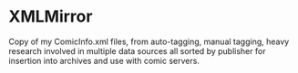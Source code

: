 # XMLMirror
Copy of my ComicInfo.xml files, from auto-tagging, manual tagging, heavy research involved in multiple data sources all sorted by publisher for insertion into archives and use with comic servers.

